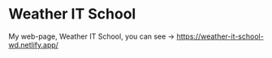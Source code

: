 # Weather IT School
My web-page, Weather IT School, you can see ->
https://weather-it-school-wd.netlify.app/
